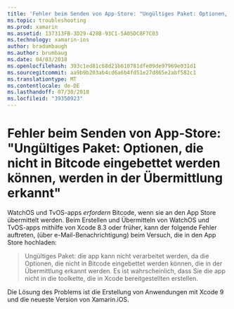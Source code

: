 ```yaml
---
title: 'Fehler beim Senden von App-Store: "Ungültiges Paket: Optionen, die nicht in Bitcode eingebettet werden können, werden in der Übermittlung erkannt"'
ms.topic: troubleshooting
ms.prod: xamarin
ms.assetid: 137313FB-3D29-428B-93C1-5A05DC8F7C03
ms.technology: xamarin-ios
author: bradumbaugh
ms.author: brumbaug
ms.date: 04/03/2018
ms.openlocfilehash: 393c1ed81c68d21b610781dfe09de97969e031d1
ms.sourcegitcommit: aa9b9b203ab4cd6a6b4fd51e27d865e2abf582c1
ms.translationtype: MT
ms.contentlocale: de-DE
ms.lasthandoff: 07/30/2018
ms.locfileid: "39350923"
---
```

# <a name="error-when-submitting-to-app-store-invalid-bundle---options-not-allowed-to-be-embedded-in-bitcode-are-detected-in-the-submission"></a>Fehler beim Senden von App-Store: "Ungültiges Paket: Optionen, die nicht in Bitcode eingebettet werden können, werden in der Übermittlung erkannt"

WatchOS und TvOS-apps _erfordern_ Bitcode, wenn sie an den App Store übermittelt werden. Beim Erstellen und Übermitteln von WatchOS und TvOS-apps mithilfe von Xcode 8.3 oder früher, kann der folgende Fehler auftreten, (über e-Mail-Benachrichtigung) beim Versuch, die in den App Store hochladen:

>Ungültiges Paket: die app kann nicht verarbeitet werden, da die Optionen, die nicht in Bitcode eingebettet werden können, die in der Übermittlung erkannt werden. Es ist wahrscheinlich, dass Sie die app nicht in die toolkette, die in Xcode bereitgestellten erstellen.

Die Lösung des Problems ist die Erstellung von Anwendungen mit Xcode 9 und die neueste Version von Xamarin.iOS.
